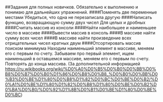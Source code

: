 ##Задания для полных новичков. Обязательно к выполнению и понимаю для дальнейших упражнений.
####Поменять две переменные местами
Убедиться, что одна не перезаписала другую
####Написать функцию, возвращающую сумму двух чисел
Для целых и дробных
####Считать массив из консоли
####Найти наибольшее и наименьшее число в массиве
####Вывести массив в консоль
####В массиве найти сумму всех чисел
####В массиве найти произведение всех отрицательных чисел кратных двум
####Отсортировать массив поиском минимума
Находим наименьший элемент в массиве, меняем его с первым по счету. Забываем про первый элемент, ищем наименьший в оставшемся массиве, меняем его с первым по счету. Повторять до конца массива. (За дополнительной информацией https://ru.wikibooks.org/wiki/%D0%A0%D0%B5%D0%B0%D0%BB%D0%B8%D0%B7%D0%B0%D1%86%D0%B8%D0%B8_%D0%B0%D0%BB%D0%B3%D0%BE%D1%80%D0%B8%D1%82%D0%BC%D0%BE%D0%B2/%D0%A1%D0%BE%D1%80%D1%82%D0%B8%D1%80%D0%BE%D0%B2%D0%BA%D0%B0/%D0%92%D1%8B%D0%B1%D0%BE%D1%80%D0%BE%D0%BC)
